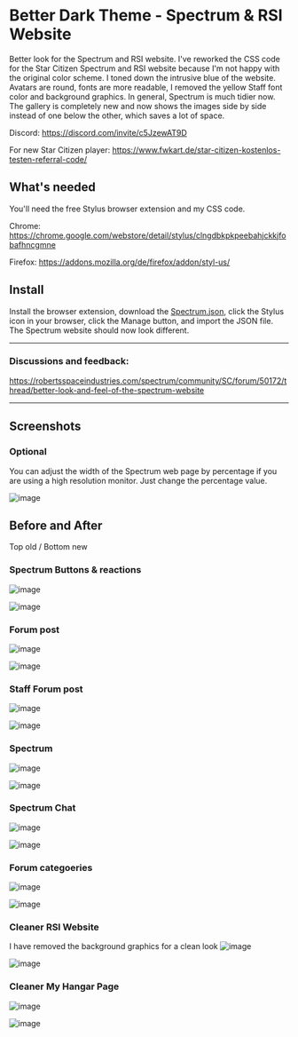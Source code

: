 # Better Dark Theme - Spectrum & RSI Website
Better look for the Spectrum and RSI website. I've reworked the CSS code for the Star Citizen Spectrum and RSI website because I'm not happy with the original color scheme. I toned down the intrusive blue of the website. Avatars are round, fonts are more readable, I removed the yellow Staff font color and background graphics. In general, Spectrum is much tidier now. The gallery is completely new and now shows the images side by side instead of one below the other, which saves a lot of space.

Discord: https://discord.com/invite/c5JzewAT9D

For new Star Citizen player: https://www.fwkart.de/star-citizen-kostenlos-testen-referral-code/


## What's needed

You'll need the free Stylus browser extension and my CSS code.

Chrome: https://chrome.google.com/webstore/detail/stylus/clngdbkpkpeebahjckkjfobafhncgmne

Firefox: https://addons.mozilla.org/de/firefox/addon/styl-us/

## Install

Install the browser extension, download the [Spectrum.json](https://raw.githubusercontent.com/rjcncpt/starcitizen-better-spectrum-look/main/Spectrum.json), click the Stylus icon in your browser, click the Manage button, and import the JSON file. The Spectrum website should now look different.

---

### Discussions and feedback:
https://robertsspaceindustries.com/spectrum/community/SC/forum/50172/thread/better-look-and-feel-of-the-spectrum-website

---
## Screenshots

### Optional
You can adjust the width of the Spectrum web page by percentage if you are using a high resolution monitor. Just change the percentage value.

![image](https://user-images.githubusercontent.com/3922642/177206091-3b2f22b9-fb76-4b9f-8fec-67c5ccd95ef0.png)


## Before and After
Top old / Bottom new

### Spectrum Buttons & reactions

![image](https://user-images.githubusercontent.com/3922642/177153047-3fc3c62e-f74e-42c8-9827-10e5dc821d02.png)

![image](https://user-images.githubusercontent.com/3922642/177153078-762068d0-0d64-49f6-a770-26e396ac4b7b.png)



### Forum post

![image](https://user-images.githubusercontent.com/3922642/177153234-0958a116-fcc5-4574-a096-b11336699727.png)

![image](https://user-images.githubusercontent.com/3922642/177153250-66c51782-1f80-4d9b-943b-2d2f80356731.png)



### Staff Forum post

![image](https://user-images.githubusercontent.com/3922642/177205440-7e589add-3e0f-4067-a720-56b4520231d3.png)

![image](https://user-images.githubusercontent.com/3922642/177153441-525ed4b8-a7ed-4d48-89c7-49c892ba08df.png)



### Spectrum

![image](https://user-images.githubusercontent.com/3922642/177205549-c653ea48-199b-49bb-9860-23bab47746e1.png)

![image](https://user-images.githubusercontent.com/3922642/177153665-95b80154-ee0b-4517-9e1c-1b0b246f8565.png)



### Spectrum Chat

![image](https://user-images.githubusercontent.com/3922642/177205627-0b5e220f-000f-4157-9952-2d7402a2b5d3.png)

![image](https://user-images.githubusercontent.com/3922642/177153717-176462dd-a06f-4b0e-9ca0-5ee3a5762954.png)



### Forum categoeries

![image](https://user-images.githubusercontent.com/3922642/177205671-ced1711b-bfb2-49b2-b1bd-a042ffc3cdb0.png)

![image](https://user-images.githubusercontent.com/3922642/177154174-77c95e69-90f7-49a0-8230-5729a383db2a.png)



### Cleaner RSI Website

I have removed the background graphics for a clean look
![image](https://user-images.githubusercontent.com/3922642/177154267-71162471-1368-4df9-8e0f-e6c3cc85293e.png)

![image](https://user-images.githubusercontent.com/3922642/177154278-93dd470d-d9d7-48f4-8a2a-b70c930b6a12.png)



### Cleaner My Hangar Page

![image](https://user-images.githubusercontent.com/3922642/177154338-5a5f8f6d-b50b-4821-8f6f-79c0db012326.png)

![image](https://user-images.githubusercontent.com/3922642/177154350-aa89a9fe-859d-46a1-a3b1-44ea1520633a.png)
